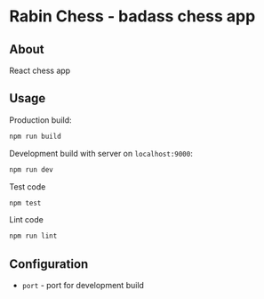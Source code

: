 # Rabin Chess - badass chess app

## About

React chess app


## Usage

Production build:

```sh
npm run build
```

Development build with server on `localhost:9000`:

```sh
npm run dev
```

Test code

```sh
npm test
```

Lint code

```sh
npm run lint
```

## Configuration

* `port` - port for development build
